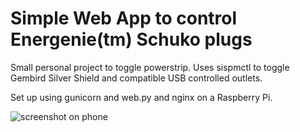 Simple Web App to control Energenie(tm) Schuko plugs
====================================================

Small personal project to toggle powerstrip. Uses sispmctl to toggle Gembird Silver Shield and compatible USB controlled outlets.

Set up using gunicorn and web.py and nginx on a Raspberry Pi.

![screenshot on phone](http://i.imgur.com/590XN99.png)
